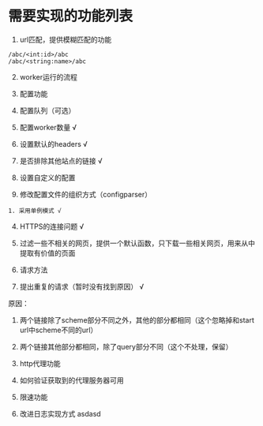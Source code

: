 # 需要实现的功能列表

1. url匹配，提供模糊匹配的功能

  ```
  /abc/<int:id>/abc
  /abc/<string:name>/abc
  ```

2. worker运行的流程

3. 配置功能

  1. 配置队列（可选）
  2. 配置worker数量 √
  3. 设置默认的headers √
  4. 是否排除其他站点的链接 √
  5. 设置自定义的配置

  6. 修改配置文件的组织方式（configparser）

    1. 采用单例模式 √

4. HTTPS的连接问题 √

5. 过滤一些不相关的网页，提供一个默认函数，只下载一些相关网页，用来从中提取有价值的页面

6. 请求方法

7. 提出重复的请求（暂时没有找到原因） √

  原因：

  1. 两个链接除了scheme部分不同之外，其他的部分都相同（这个忽略掉和start url中scheme不同的url）
  2. 两个链接其他部分都相同，除了query部分不同（这个不处理，保留）

8. http代理功能

  1. 如何验证获取到的代理服务器可用

9. 限速功能

10. 改进日志实现方式
asdasd